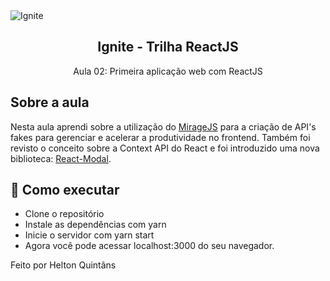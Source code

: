 <img alt="Ignite" src="https://i.imgur.com/eCVyxxy.png">
<h2 align="center">
  Ignite - Trilha ReactJS
</h2>
<p align="center">
  Aula 02: Primeira aplicação web com ReactJS
</p>

## Sobre a aula

Nesta aula aprendi sobre a utilização do [MirageJS](https://miragejs.com) para a criação de API's fakes para gerenciar e acelerar a produtividade no frontend. Também foi revisto o conceito sobre a Context API do React e foi introduzido uma nova biblioteca: [React-Modal](http://reactcommunity.org/react-modal/).

## 🚀 Como executar

- Clone o repositório
- Instale as dependências com yarn
- Inicie o servidor com yarn start
- Agora você pode acessar localhost:3000 do seu navegador.

Feito por Helton Quintãns
